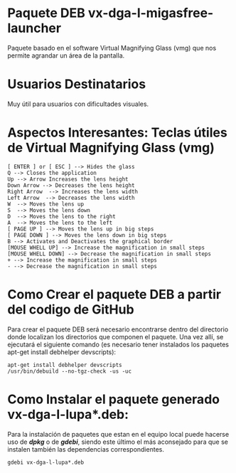 # Paquete DEB vx-dga-l-migasfree-launcher

Paquete basado en el software Virtual Magnifying Glass (vmg) que nos permite agrandar un área de la pantalla.

# Usuarios Destinatarios

Muy útil para usuarios con dificultades visuales.

# Aspectos Interesantes: Teclas útiles de Virtual Magnifying Glass (vmg)
```
[ ENTER ] or [ ESC ] --> Hides the glass
Q --> Closes the application
Up --> Arrow Increases the lens height
Down Arrow --> Decreases the lens height
Right Arrow  --> Increases the lens width
Left Arrow  --> Decreases the lens width
W  --> Moves the lens up
S  --> Moves the lens down
D  --> Moves the lens to the right
A  --> Moves the lens to the left
[ PAGE UP ] --> Moves the lens up in big steps
[ PAGE DOWN ] --> Moves the lens down in big steps
B --> Activates and Deactivates the graphical border
[MOUSE WHELL UP] --> Increase the magnification in small steps
[MOUSE WHELL DOWN] --> Decrease the magnification in small steps
+ --> Increase the magnification in small steps
- --> Decrease the magnification in small steps
```
# Como Crear el paquete DEB a partir del codigo de GitHub
Para crear el paquete DEB será necesario encontrarse dentro del directorio donde localizan los directorios que componen el paquete.  Una vez allí, se ejecutará el siguiente comando (es necesario tener instalados los paquetes apt-get install debhelper devscripts):

```
apt-get install debhelper devscripts
/usr/bin/debuild --no-tgz-check -us -uc
```

# Como Instalar el paquete generado vx-dga-l-lupa*.deb:
Para la instalación de paquetes que estan en el equipo local puede hacerse uso de ***dpkg*** o de ***gdebi***, siendo este último el más aconsejado para que se instalen también las dependencias correspondientes.
```
gdebi vx-dga-l-lupa*.deb
```
